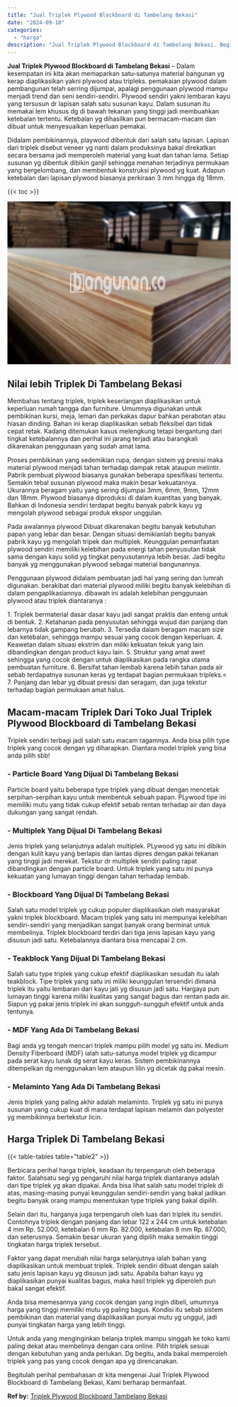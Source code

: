 ```yaml
---
title: "Jual Triplek Plywood Blockboard di Tambelang Bekasi"
date: "2024-09-10"
categories: 
  - "harga"
description: "Jual Triplek Plywood Blockboard di Tambelang Bekasi. Begitulah perihal pembahasan dr kita mengenai Jual Triplek Plywood Blockboard di Tambelang Bekasi, Kami..."
---
```


**Jual Triplek Plywood Blockboard di Tambelang Bekasi** – Dalam kesempatan ini kita akan memaparkan satu-satunya material bangunan yg kerap diaplikasikan yakni plywood atau tripleks. pemakaian plywood dalam pembangunan telah serring dijumpai, apalagi penggunaan plywood mampu menjadi trend dan seni sendiri-sendiri. Plywood sendiri yakni lembaran kayu yang tersusun dr lapisan salah satu susunan kayu. Dalam susunan itu memakai lem khusus dg di bawah tekanan yang tinggi jadi membuahkan ketebalan tertentu. Ketebalan yg dihasilkan pun bermacam-macam dan dibuat untuk menyesuaikan keperluan pemakai.

Didalam pembikinannya, playwood dibentuk dari salah satu lapisan. Lapisan dari triplek disebut veneer yg nanti dalam produksinya bakal direkatkan secara bersama jadi memperoleh material yang kuat dan tahan lama. Setiap susunan yg dibentuk dibikin ganjil sehingga menahan terjadinya permukaan yang bergelombang, dan membentuk konstruksi plywood yg kuat. Adapun ketebalan dari lapisan plywood biasanya perkiraan 3 mm hingga dg 18mm.

{{< toc >}}

![Jual Triplek Plywood Blockboard di Tambelang Bekasi](/images/jual-triplek-murah-46.png)

## Nilai lebih Triplek Di Tambelang Bekasi

Membahas tentang triplek, triplek keseriangan diaplikasikan untuk keperluan rumah tangga dan furniture. Umumnya digunakan untuk pembikinan kursi, meja, lemari dan perkakas dapur bahkan perabotan atau hiasan dinding. Bahan ini kerap diaplikasikan sebab fleksibel dan tidak cepat retak. Kadang ditemukan kasus melengkung tetapi bergantung dari tingkat ketebalannya dan perihal ini jarang terjadi atau barangkali dikarenakan penggunaan yang sudah amat lama.

Proses pembikinan yang sedemikian rupa, dengan sistem yg presisi maka material plywood menjadi tahan terhadap dampak retak ataupun melintir. Pabrik pembuat plywood biasanya gunakan beberapa spesifikasi tertentu. Semakin tebal susunan plywood maka makin besar kekuatannya. Ukurannya beragam yaitu yang sering dijumpai 3mm, 6mm, 9mm, 12mm dan 18mm. Plywood biasanya diproduksi di dalam kuantitas yang banyak. Bahkan di Indonesia sendiri terdapat begitu banyak pabrik kayu yg mengolah plywood sebagai produk ekspor unggulan.

Pada awalannya plywood Dibuat dikarenakan begitu banyak kebutuhan papan yang lebar dan besar. Dengan situasi demikianlah begitu banyak pabrik kayu yg mengolah tripek dan multiplek. Keunggulan pemanfaatan plywood sendiri memiliki kelebihan pada energi tahan penyusutan tidak sama dengan kayu solid yg tingkat penyusutannya lebih besar. Jadi begitu banyak yg menggunakan plywood sebagai material bangunannya.

Penggunaan plywood didalam pembuatan jadi hal yang sering dan lumrah digunakan. berakibat dari material plywood miliki begitu banyak kelebihan di dalam pengaplikasiannya. dibawah ini adalah kelebihan penggunaan plywood atau triplek diantaranya :

1\. Triplek bermaterial dasar dasar kayu jadi sangat praktis dan enteng untuk di bentuk. 2. Ketahanan pada penyusutan sehingga wujud dan panjang dan lebarnya tidak gampang berubah. 3. Tersedia dalam beragam macam size dan ketebalan, sehingga mampu sesuai yang cocok dengan keperluan. 4. Keawetan dalam situasi ekstrim dan miliki kekuatan tekuk yang lain dibandingkan dengan product kayu lain. 5. Struktur yang amat awet sehingga yang cocok dengan untuk diaplikasikan pada rangka utama pembuatan furniture. 6. Bersifat tahan lembab karena lebih tahan pada air sebab terdapatnya susunan keras yg terdapat bagian permukaan tripleks.< 7. Panjang dan lebar yg dibuat presisi dan seragam, dan juga tekstur terhadap bagian permukaan amat halus.

## Macam-macam Triplek Dari Toko Jual Triplek Plywood Blockboard di Tambelang Bekasi

Triplek sendiri terbagi jadi salah satu macam ragamnya. Anda bisa pilih type triplek yang cocok dengan yg diharapkan. Diantara model triplek yang bisa anda pilih sbb!

### \- Particle Board Yang Dijual Di Tambelang Bekasi

Particle board yaitu beberapa type triplek yang dibuat dengan mencetak serpihan-serpihan kayu untuk membentuk sebuah papan. PLywood tipe ini memiliki mutu yang tidak cukup efektif sebab rentan terhadap air dan daya dukungan yang sangat rendah.

### \- Multiplek Yang Dijual Di Tambelang Bekasi

Jenis triplek yang selanjutnya adalah multiplek. PLywood yg satu ini dibikin dengan kulit kayu yang berlapis dan lantas dipres dengan pakai tekanan yang tinggi jadi merekat. Tekstur dr multiplek sendiri paling rapat dibandingkan dengan particle board. Untuk triplek yang satu ini punya kekuatan yang lumayan tinggi dengan tahan terhadap lembab.

### \- Blockboard Yang Dijual Di Tambelang Bekasi

Salah satu model triplek yg cukup populer diaplikasikan oleh masyarakat yakni triplek blockboard. Macam triplek yang satu ini mempunyai kelebihan sendiri-sendiri yang menjadikan sangat banyak orang berminat untuk membelinya. Triplek blockboard terdiri dari tiga jenis lapisan kayu yang disusun jadi satu. Ketebalannya diantara bisa mencapai 2 cm.

### \- Teakblock Yang Dijual Di Tambelang Bekasi

Salah satu type triplek yang cukup efektif diaplikasikan sesudah itu ialah teakblock. Tipe triplek yang satu ini miliki keunggulan tersendiri dimana triplek itu yaitu lembaran dari kayu jati yg disusun jadi satu. Hargaya pun lumayan tinggi karena miliki kualitas yang sangat bagus dan rentan pada air. Siapun yg pakai jenis triplek ini akan sungguh-sungguh efektif untuk anda tentunya.

### \- MDF Yang Ada Di Tambelang Bekasi

Bagi anda yg tengah mencari triplek mampu pilih model yg satu ini. Medium Density Fiberboard (MDF) ialah satu-satunya model triplek yg dicampur pada serat kayu lunak dg serat kayu keras. Sistem pembikinannya ditempelkan dg menggunakan lem ataupun lilin yg dicetak dg pakai mesin.

### \- Melaminto Yang Ada Di Tambelang Bekasi

Jenis triplek yang paling akhir adalah melaminto. Triplek yg satu ini punya susunan yang cukup kuat di mana terdapat lapisan melamin dan polyester yg membikinnya bertekstur licin.

## Harga Triplek Di Tambelang Bekasi

{{< table-tables table="table2" >}}

Berbicara perihal harga triplek, keadaan itu terpengaruh oleh beberapa faktor. Salahsatu segi yg pengaruhi nilai harga triplek diantaranya adalah dari tipe triplek yg akan dipakai. Anda bisa lihat salah satu model triplek di atas, masing-masing punyai keunggulan sendiri-sendiri yang bakal jadikan begitu banyak orang mampu menentukan type triplek yang bakal dipilih.

Selain dari itu, harganya juga terpengaruh oleh luas dari triplek itu sendiri. Contohnya triplek dengan panjang dan lebar 122 x 244 cm untuk ketebalan 4 mm Rp. 52.000, ketebalan 6 mm Rp. 82.000, ketebalan 8 mm Rp. 87.000, dan seterusnya. Semakin besar ukuran yang dipilih maka semakin tinggi tingkatan harga triplek tersebut.

Faktor yang dapat merubah nilai harga selanjutnya ialah bahan yang diaplikasikan untuk membuat triplek. Triplek sendiri dibuat dengan salah satu jenis lapisan kayu yg disusun jadi satu. Apabila bahan kayu yg diaplikasikan punyai kualitas bagus, maka hasil triplek yg diperoleh pun bakal sangat efektif.

Anda bisa memesannya yang cocok dengan yang ingin dibeli, umumnya harga yang tinggi memiliki mutu yg paling bagus. Kondisi itu sebab sistem pembikinan dan material yang diaplikasikan punyai mutu yg unggul, jadi punyai tingkatan harga yang lebih tinggi.

Untuk anda yang menginginkan belanja triplek mampu singgah ke toko kami paling dekat atau membelinya dengan cara online. Pilih triplek sesuai dengan kebutuhan yang anda perlukan. Dg begitu, anda bakal memperoleh triplek yang pas yang cocok dengan apa yg direncanakan.

Begitulah perihal pembahasan dr kita mengenai Jual Triplek Plywood Blockboard di Tambelang Bekasi, Kami berharap bermanfaat.

**Ref by:** [Triplek Plywood Blockboard Tambelang Bekasi](https://id.wikipedia.org/wiki/Triplek)
